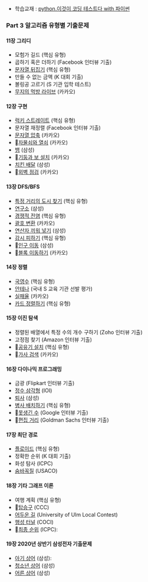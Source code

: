 - 학습교재 : [python.이것이 코딩 테스트다 with 파이썬](https://github.com/ndb796/python-for-coding-test)

### Part 3 알고리즘 유형별 기출문제

#### 11장 그리디

* 모험가 길드 (핵심 유형)
* 곱하기 혹은 더하기 (Facebook 인터뷰 기출)
* [문자열 뒤집기](https://www.acmicpc.net/problem/1439) (핵심 유형)
* 만들 수 없는 금액 (K 대회 기출)
* 볼링공 고르기 (S 기관 입학 테스트)
* [무지의 먹방 라이브](https://programmers.co.kr/learn/courses/30/lessons/42891) (카카오)

#### 12장 구현

* [럭키 스트레이트](https://www.acmicpc.net/problem/18406) (핵심 유형)
* 문자열 재정렬 (Facebook 인터뷰 기출)
* [문자열 압축](https://programmers.co.kr/learn/courses/30/lessons/60057) (카카오)
* 🤬[자물쇠와 열쇠](https://programmers.co.kr/learn/courses/30/lessons/60059) (카카오)
* [뱀](https://www.acmicpc.net/problem/3190) (삼성)
* 🤬[기둥과 보 설치](https://programmers.co.kr/learn/courses/30/lessons/60061) (카카오)
* [치킨 배달](https://www.acmicpc.net/problem/15686) (삼성)
* 🤬[외벽 점검](https://programmers.co.kr/learn/courses/30/lessons/60062) (카카오)

#### 13장 DFS/BFS

* [특정 거리의 도시 찾기](https://www.acmicpc.net/problem/18352) (핵심 유형)
* [연구소](https://www.acmicpc.net/problem/14502) (삼성)
* [경쟁적 전염](https://www.acmicpc.net/problem/18405) (핵심 유형)
* [괄호 변환](https://programmers.co.kr/learn/courses/30/lessons/60058) (카카오)
* [연산자 끼워 넣기](https://www.acmicpc.net/problem/14888) (삼성)
* [감시 피하기](https://www.acmicpc.net/problem/18428) (핵심 유형)
* 🤬[인구 이동](https://www.acmicpc.net/problem/16234) (삼성)
* 🤬[블록 이동하기](https://programmers.co.kr/learn/courses/30/lessons/60063) (카카오)

#### 14장 정렬

* [국영수](https://www.acmicpc.net/problem/10825) (핵심 유형)
* [안테나](https://www.acmicpc.net/problem/18310) (국내 S 교육 기관 선발 평가)
* [실패율](https://programmers.co.kr/learn/courses/30/lessons/42889) (카카오)
* [카드 정렬하기](https://www.acmicpc.net/problem/1715) (핵심 유형)

#### 15장 이진 탐색

* 정렬된 배열에서 특정 수의 개수 구하기 (Zoho 인터뷰 기출)
* 고정점 찾기 (Amazon 인터뷰 기출)
* 🤬[공유기 설치](https://www.acmicpc.net/problem/2110) (핵심 유형)
* 🤬[가사 검색](https://programmers.co.kr/learn/courses/30/lessons/60060) (카카오)

#### 16장 다이나믹 프로그래밍

* 금광 (Flipkart 인터뷰 기출)
* [정수 삼각형](https://www.acmicpc.net/problem/1932) (IOI)
* [퇴사](https://www.acmicpc.net/problem/14501) (삼성)
* [병사 배치하기](https://www.acmicpc.net/problem/18353) (핵심 유형)
* 🤬[못생긴 수](http://jungol.co.kr/bbs/board.php?bo_table=pbank&wr_id=597&sca=99&sfl=wr_subject&stx=%EB%AA%BB%EC%83%9D%EA%B8%B4)
  (Google 인터뷰 기출)
* 🤬[편집 거리](http://jungol.co.kr/bbs/board.php?bo_table=pbank&wr_id=1451&sca=99&sfl=wr_subject&stx=%ED%8E%B8%EC%A7%91)
  (Goldman Sachs 인터뷰 기출)

#### 17장 최단 경로

* [플로이드](https://www.acmicpc.net/problem/11404) (핵심 유형)
* 정확한 순위 (K 대회 기출)
* 화성 탐사 (ICPC)
* [숨바꼭질](https://www.acmicpc.net/problem/6118) (USACO)

#### 18장 기타 그래프 이론

* 여행 계획 (핵심 유형)
* 🤬[탑승구](https://www.acmicpc.net/problem/10775) (CCC)
* [어두운 길](https://www.acmicpc.net/problem/6497) (University of Ulm Local Contest)
* [행성 터널](https://www.acmicpc.net/problem/2887) (COCI)
* 🤬[최종 순위](https://www.acmicpc.net/problem/3665) (ICPC):

#### 19장 2020년 상반기 삼성전자 기출문제

* [아기 상어](https://www.acmicpc.net/problem/16236) (삼성):
* [청소년 상어](https://www.acmicpc.net/problem/19236) (삼성)
* [어른 상어](https://www.acmicpc.net/problem/19237) (삼성)
